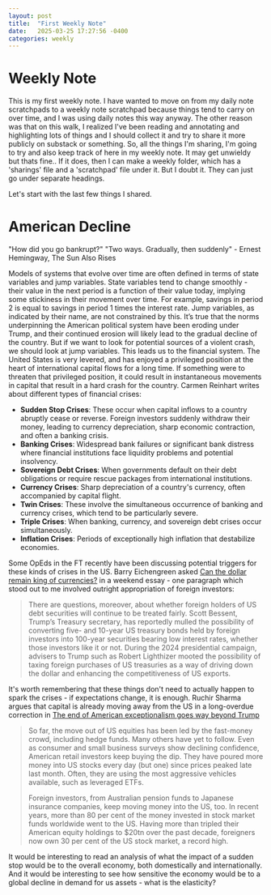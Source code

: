 ```yaml
---
layout: post
title:  "First Weekly Note"
date:   2025-03-25 17:27:56 -0400
categories: weekly 
---
```


# Weekly Note

This is my first weekly note. I have wanted to move on from my daily note scratchpads to a weekly note scratchpad because things tend to carry on over time, and I was using daily notes this way anyway. The other reason was that on this walk, I realized I've been reading and annotating and highlighting lots of things and I should collect it and try to share it more publicly on substack or something. So, all the things I'm sharing, I'm going to try and also keep track of here in my weekly note. It may get unwieldy but thats fine.. If it does, then I can make a weekly folder, which has a 'sharings' file and a 'scratchpad' file under it. But I doubt it. They can just go under separate headings. 

Let's start with the last few things I shared.

# American Decline 

"How did you go bankrupt?" "Two ways. Gradually, then suddenly" - Ernest Hemingway, The Sun Also Rises

Models of systems that evolve over time are often defined in terms of state variables and jump variables. State variables tend to change smoothly - their value in the next period is a function of their value today, implying some stickiness in their movement over time. For example, savings in period 2 is equal to savings in period 1 times the interest rate. Jump variables, as indicated by their name, are not constrained by this. It’s true that the norms underpinning the American political system have been eroding under Trump, and their continued erosion will likely lead to the gradual decline of the country. But if we want to look for potential sources of a violent crash, we should look at jump variables. This leads us to the financial system. The United States is very levered, and has enjoyed a privileged position at the heart of international capital flows for a long time. If something were to threaten that privileged position, it could result in instantaneous movements in capital that result in a hard crash for the country. Carmen Reinhart writes about different types of financial crises:

- **Sudden Stop Crises**: These occur when capital inflows to a country abruptly cease or reverse. Foreign investors suddenly withdraw their money, leading to currency depreciation, sharp economic contraction, and often a banking crisis.
- **Banking Crises**: Widespread bank failures or significant bank distress where financial institutions face liquidity problems and potential insolvency.
- **Sovereign Debt Crises**: When governments default on their debt obligations or require rescue packages from international institutions.
- **Currency Crises**: Sharp depreciation of a country's currency, often accompanied by capital flight.
- **Twin Crises**: These involve the simultaneous occurrence of banking and currency crises, which tend to be particularly severe.
- **Triple Crises**: When banking, currency, and sovereign debt crises occur simultaneously.
- **Inflation Crises**: Periods of exceptionally high inflation that destabilize economies.

Some OpEds in the FT recently have been discussing potential triggers for these kinds of crises in the US. Barry Eichengreen asked [Can the dollar remain king of currencies?]( https://on.ft.com/4kM0cAz) in a weekend essay - one paragraph which stood out to me involved outright appropriation of foreign investors:

> There are questions, moreover, about whether foreign holders of US debt securities will continue to be treated fairly. Scott Bessent, Trump’s Treasury secretary, has reportedly mulled the possibility of converting five- and 10-year US treasury bonds held by foreign investors into 100-year securities bearing low interest rates, whether those investors like it or not. During the 2024 presidential campaign, advisers to Trump such as Robert Lighthizer mooted the possibility of taxing foreign purchases of US treasuries as a way of driving down the dollar and enhancing the competitiveness of US exports.

It's worth remembering that these things don't need to actually happen to spark the crises - if expectations change, it is enough. Ruchir Sharma argues that capital is already moving away from the US in a long-overdue correction in [The end of American exceptionalism goes way beyond Trump](https://on.ft.com/4bXZcp9)

> So far, the move out of US equities has been led by the fast-money crowd, including hedge funds. Many others have yet to follow. Even as consumer and small business surveys show declining confidence, American retail investors keep buying the dip. They have poured more money into US stocks every day (but one) since prices peaked late last month. Often, they are using the most aggressive vehicles available, such as leveraged ETFs.
> 
> Foreign investors, from Australian pension funds to Japanese insurance companies, keep moving money into the US, too. In recent years, more than 80 per cent of the money invested in stock market funds worldwide went to the US. Having more than tripled their American equity holdings to $20tn over the past decade, foreigners now own 30 per cent of the US stock market, a record high.

It would be interesting to read an analysis of what the impact of a sudden stop would be to the overall economy, both domestically and internationally. And it would be interesting to see how sensitive the economy would be to a global decline in demand for us assets - what is the elasticity? 

